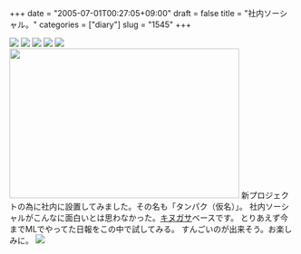 +++
date = "2005-07-01T00:27:05+09:00"
draft = false
title = "社内ソーシャル。"
categories = ["diary"]
slug = "1545"
+++

<a href="http://grouptube.jp" target="_blank"><img src="http://grouptube.jp/image/banner/gt_468_60_a.gif"></a>
<a href="http://grouptube.jp" target="_blank"><img src="http://grouptube.jp/image/banner/gt_468_60_a.gif"></a>
<a href="http://grouptube.jp" target="_blank"><img src="http://grouptube.jp/image/banner/gt_468_60_a.gif"></a>
<a href="http://grouptube.jp" target="_blank"><img src="http://grouptube.jp/image/banner/gt_468_60_a.gif"></a>
<a href="http://grouptube.jp" target="_blank"><img src="http://grouptube.jp/image/banner/gt_468_60_a.gif"></a>
<img src="http://ieiriblog.jugem.jp/?image=4199" width="405" height="265" alt="" class="pict" />
新プロジェクトの為に社内に設置してみました。その名も「タンパク（仮名）」。
社内ソーシャルがこんなに面白いとは思わなかった。<a href="http://kinugasa.cc">キヌガサ</a>ベースです。
とりあえず今までMLでやってた日報をこの中で試してみる。
すんごいのが出来そう。お楽しみに。
<a href="http://grouptube.jp" target="_blank"><img src="http://grouptube.jp/image/banner/gt_468_60_a.gif"></a>
